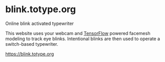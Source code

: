 # blink.totype.org
Online blink activated typewriter

This website uses your webcam and [TensorFlow](https://www.tensorflow.org/js) powered facemesh modeling to track eye blinks. Intentional blinks are then used to operate a switch-based typewriter.

https://blink.totype.org
